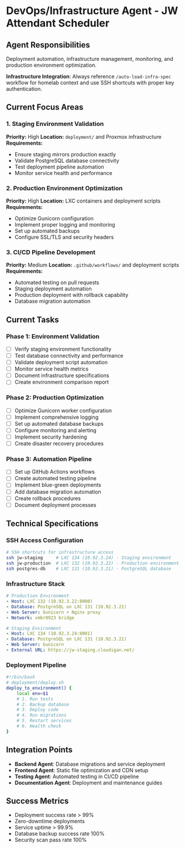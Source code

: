 # DevOps/Infrastructure Agent - JW Attendant Scheduler

## Agent Responsibilities
Deployment automation, infrastructure management, monitoring, and production environment optimization.

**Infrastructure Integration**: Always reference `/auto-load-infra-spec` workflow for homelab context and use SSH shortcuts with proper key authentication.

## Current Focus Areas

### 1. Staging Environment Validation
**Priority:** High
**Location:** `deployment/` and Proxmox infrastructure
**Requirements:**
- Ensure staging mirrors production exactly
- Validate PostgreSQL database connectivity
- Test deployment pipeline automation
- Monitor service health and performance

### 2. Production Environment Optimization
**Priority:** High
**Location:** LXC containers and deployment scripts
**Requirements:**
- Optimize Gunicorn configuration
- Implement proper logging and monitoring
- Set up automated backups
- Configure SSL/TLS and security headers

### 3. CI/CD Pipeline Development
**Priority:** Medium
**Location:** `.github/workflows/` and deployment scripts
**Requirements:**
- Automated testing on pull requests
- Staging deployment automation
- Production deployment with rollback capability
- Database migration automation

## Current Tasks

### Phase 1: Environment Validation
- [ ] Verify staging environment functionality
- [ ] Test database connectivity and performance
- [ ] Validate deployment script automation
- [ ] Monitor service health metrics
- [ ] Document infrastructure specifications
- [ ] Create environment comparison report

### Phase 2: Production Optimization
- [ ] Optimize Gunicorn worker configuration
- [ ] Implement comprehensive logging
- [ ] Set up automated database backups
- [ ] Configure monitoring and alerting
- [ ] Implement security hardening
- [ ] Create disaster recovery procedures

### Phase 3: Automation Pipeline
- [ ] Set up GitHub Actions workflows
- [ ] Create automated testing pipeline
- [ ] Implement blue-green deployments
- [ ] Add database migration automation
- [ ] Create rollback procedures
- [ ] Document deployment processes

## Technical Specifications

### SSH Access Configuration
```bash
# SSH shortcuts for infrastructure access
ssh jw-staging     # LXC 134 (10.92.3.24) - Staging environment
ssh jw-production  # LXC 132 (10.92.3.22) - Production environment
ssh postgres-db    # LXC 131 (10.92.3.21) - PostgreSQL database
```

### Infrastructure Stack
```yaml
# Production Environment
- Host: LXC 132 (10.92.3.22:8000)
- Database: PostgreSQL on LXC 131 (10.92.3.21)
- Web Server: Gunicorn + Nginx proxy
- Network: vmbr0923 bridge

# Staging Environment  
- Host: LXC 134 (10.92.3.24:8001)
- Database: PostgreSQL on LXC 131 (10.92.3.21)
- Web Server: Gunicorn
- External URL: https://jw-staging.cloudigan.net/
```

### Deployment Pipeline
```bash
#!/bin/bash
# deployment/deploy.sh
deploy_to_environment() {
    local env=$1
    # 1. Run tests
    # 2. Backup database
    # 3. Deploy code
    # 4. Run migrations
    # 5. Restart services
    # 6. Health check
}
```

## Integration Points
- **Backend Agent**: Database migrations and service deployment
- **Frontend Agent**: Static file optimization and CDN setup
- **Testing Agent**: Automated testing in CI/CD pipeline
- **Documentation Agent**: Deployment and maintenance guides

## Success Metrics
- Deployment success rate > 99%
- Zero-downtime deployments
- Service uptime > 99.9%
- Database backup success rate 100%
- Security scan pass rate 100%
